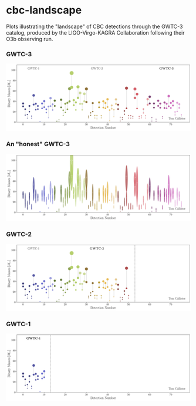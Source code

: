 # cbc-landscape

Plots illustrating the "landscape" of CBC detections through the GWTC-3 catalog, produced by the LIGO-Virgo-KAGRA Collaboration following their O3b observing run.

### GWTC-3

![alt text](cbc_landscape_gwtc3.png)

### An "honest" GWTC-3

![alt text](cbc_landscape_gwtc3_with_errors.png)

### GWTC-2

![alt text](cbc_landscape_gwtc2.png)

### GWTC-1

![alt text](cbc_landscape_gwtc1.png)

